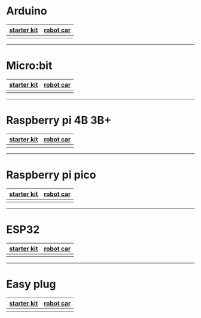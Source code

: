 # Arduino


| [starter kit](/docs/arduino/arduino%20starter%20kit.md)| [robot car](/docs/arduino/arduino%20robot.md)|
|-------------------------------------------------------|---------------------------------------------|
| | |









---
# Micro:bit

| [starter kit](/docs/microbit/microbit%20kit.md)| [robot car](/docs/microbit/microbit%20robot.md)|
|-----------------------------------------------|-----------------------------------------------|
| | |







---
# Raspberry pi 4B 3B+

| [starter kit](/docs/raspberrypi/raspberry%20pi%20kit.md)| [robot car](/docs/raspberrypi/raspberry%20pi%20robot.md)|
|--------------------------------------------------------|--------------------------------------------------------|
| | |






---
# Raspberry pi pico

| [starter kit](/docs/raspberrypi/pico%20starter%20kit.md)| [robot car](/docs/raspberrypi/pico%20robot.md)|
|--------------------------------------------------------|----------------------------------------------|
| | |






---
# ESP32 

| [starter kit](/docs/esp32/esp32%20kit.md)| [robot car](/docs/esp32/esp32%20robot.md)|
|-----------------------------------------|-----------------------------------------|
| | |








---
# Easy plug 

| [starter kit](/docs/easyplug/easy%20plug%20kit.md)| [robot car](/docs/easyplug/easy%20plug%20robot.md)|
|--------------------------------------------------------|--------------------------------------------------------|
| | |


















